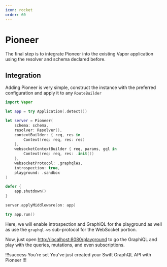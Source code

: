 ```yaml
---
icon: rocket
order: 60
---
```


# Pioneer

The final step is to integrate Pioneer into the existing Vapor application using the resolver and schema declared before.

## Integration

Adding Pioneer is very simple, construct the instance with the preferred configuration and apply it to any `RouteBuilder`

```swift main.swift
import Vapor

let app = try Application(.detect())

let server = Pioneer(
    schema: schema,
    resolver: Resolver(),
    contextBuilder: { req, res in
        Context(req: req, res: res)
    },
    websocketContextBuilder { req, params, gql in 
        Context(req: req, res: .init())
    },
    websocketProtocol: .graphqlWs,
    introspection: true,
    playground: .sandbox
)

defer {
    app.shutdown()
}

server.applyMiddleware(on: app)

try app.run()
```

Here, we will enable introspection and GraphiQL for the playground as well as use the `graphql-ws` sub-protocol for the WebSocket portion.

Now, just open [http://localhost:8080/playground](http://localhost:8080/playground) to go the GraphiQL and play with the queries, mutations, and even subscriptions.

!!!success You're set
You've just created your Swift GraphQL API with Pioneer
!!!
